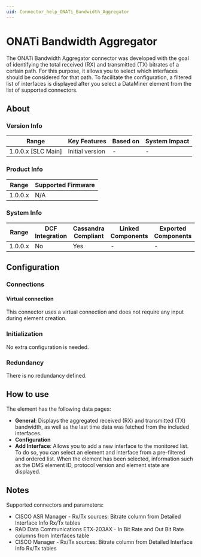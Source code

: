 ```yaml
---
uid: Connector_help_ONATi_Bandwidth_Aggregator
---
```


# ONATi Bandwidth Aggregator

The ONATi Bandwidth Aggregator connector was developed with the goal of identifying the total received (RX) and transmitted (TX) bitrates of a certain path. For this purpose, it allows you to select which interfaces should be considered for that path. To facilitate the configuration, a filtered list of interfaces is displayed after you select a DataMiner element from the list of supported connectors.

## About

### Version Info

| Range                | Key Features     | Based on     | System Impact     |
|----------------------|------------------|--------------|-------------------|
| 1.0.0.x [SLC Main]   | Initial version  | -            | -                 |

### Product Info

| Range     | Supported Firmware     |
|-----------|------------------------|
| 1.0.0.x   | N/A                    |

### System Info

| Range     | DCF Integration     | Cassandra Compliant     | Linked Components     | Exported Components     |
|-----------|---------------------|-------------------------|-----------------------|-------------------------|
| 1.0.0.x   | No                  | Yes                     | -                     | -                       |

## Configuration

### Connections

#### Virtual connection

This connector uses a virtual connection and does not require any input during element creation.

### Initialization

No extra configuration is needed.

### Redundancy

There is no redundancy defined.

## How to use

The element has the following data pages:

- **General**: Displays the aggregated received (RX) and transmitted (TX) bandwidth, as well as the last time data was fetched from the included interfaces.
- **Configuration**
- **Add Interface**: Allows you to add a new interface to the monitored list. To do so, you can select an element and interface from a pre-filtered and ordered list. When the element has been selected, information such as the DMS element ID, protocol version and element state are displayed.

## Notes

Supported connectors and parameters:

- CISCO ASR Manager - Rx/Tx sources: Bitrate column from Detailed Interface Info Rx/Tx tables
- RAD Data Communications ETX-203AX - In Bit Rate and Out Bit Rate columns from Interfaces table
- CISCO Manager - Rx/Tx sources: Bitrate column from Detailed Interface Info Rx/Tx tables
